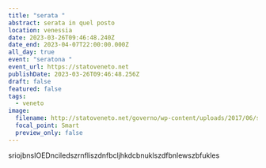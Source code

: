 ```yaml
---
title: "serata "
abstract: serata in quel posto
location: venessia
date: 2023-03-26T09:46:48.240Z
date_end: 2023-04-07T22:00:00.000Z
all_day: true
event: "seratona "
event_url: https://statoveneto.net
publishDate: 2023-03-26T09:46:48.256Z
draft: false
featured: false
tags:
  - veneto
image:
  filename: http://statoveneto.net/governo/wp-content/uploads/2017/06/stato-veneto-venetie-1.jpg
  focal_point: Smart
  preview_only: false
---
```

s﻿riojbnsIOEDnciledszrnfliszdnfbcljhkdcbnuklszdfbnlewszbfukles
